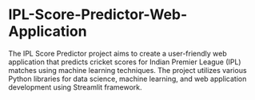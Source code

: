 # IPL-Score-Predictor-Web-Application
The IPL Score Predictor project aims to create a user-friendly web application that predicts
cricket scores for Indian Premier League (IPL) matches using machine learning techniques.
The project utilizes various Python libraries for data science, machine learning, and web
application development using Streamlit framework.
